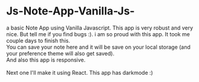 # Js-Note-App-Vanilla-Js-
a basic Note App using Vanilla Javascript. This app is very robust and very nice. But tell me if you find bugs :).
i am so proud with this app. It took me couple days to finish this. 
<br>
You can save your note here and it will be save on your local storage (and your preference theme will also get saved).
<br>
And also this app is responsive.
<br><br>
Next one I'll make it using React.
This app has darkmode :)
